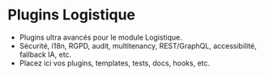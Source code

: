 # Plugins Logistique

- Plugins ultra avancés pour le module Logistique.
- Sécurité, i18n, RGPD, audit, multitenancy, REST/GraphQL, accessibilité, fallback IA, etc.
- Placez ici vos plugins, templates, tests, docs, hooks, etc.

